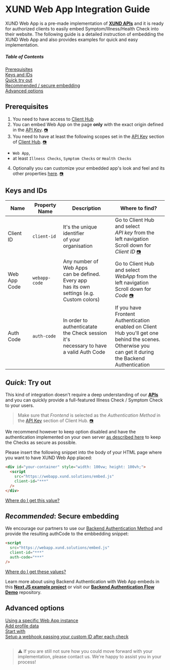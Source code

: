 # XUND Web App Integration Guide

XUND Web App is a pre-made implementation of **[XUND APIs](https://xund-api-documentation.scrollhelp.site/xund-api-documentation/latest/general-information)** and it is ready for authorized clients to easily embed Symptom/Illness/Health Check into their website. The following guide is a detailed instruction of embedding the XUND Web App and also provides examples for quick and easy implementation.

##### Table of Contents  
[Prerequisites](#prerequisites)  
[Keys and IDs](#keys-and-ids)  
[Quick try out](#quick-try-out)  
[Recommended / secure embedding](#recommended-secure-embedding)  
[Advanced options](#advanced-options)  


## Prerequisites

1. You need to have access to [Client Hub](https://clienthub.xund.solutions/)
2. You can embed Web App on the page **only** with the exact origin defined in the [API Key](https://clienthub.xund.solutions/key/). [`📷`](readme-assets/clienthub-apikey-origin.png)
3. You need to have at least the following scopes set in the [API Key](https://clienthub.xund.solutions/key/) section of [Client Hub](https://clienthub.xund.solutions/). [`📷`](readme-assets/clienthub-apikey-scopes.png) 
* `Web App`, 
* at least `Illness Checks`, `Symptom Checks` or `Health Checks`
4. Optionally you can customize your embedded app's look and feel and its other properties [here](https://clienthub.xund.solutions/webApp/). [`📷`](readme-assets/clienthub-webapp-customize.png)

## Keys and IDs

| Name | Property Name | Description | Where to find? |
| - | ---- | - | - |
| Client ID | `client-id` | It's the unique identifier <br />of your organisation | Go to Client Hub and select <br />_API key_ from the left navigation <br />Scroll down for _Client ID_ [`📷`](readme-assets/clienthub-webapp-getcode.png) |
| Web App Code | `webapp-code` | Any number of Web Apps <br />can be defined. Every app <br />has its own settings (e.g. <br />Custom colors) | Go to Client Hub and select <br />_WebApp_ from the left navigation <br />Scroll down for _Code_ [`📷`](readme-assets/clienthub-apikey-getkey.png) |
| Auth Code | `auth-code` | In order to authenticatate <br />the Check session it's <br />necessary to have a valid Auth Code | If you have Frontent Authentication <br />enabled on Client Hub you'll get one <br />behind the scenes. Otherwise you <br />can get it during the Backend <br />Authentication |

## _Quick_: Try out

This kind of integration doesn't require a deep understanding of our **[APIs](https://xund-api-documentation.scrollhelp.site/xund-api-documentation/latest/general-information)** and you can quickly provide a full-featured Illness Check / Symptom Check to your users. 

> Make sure that _Frontend_ is selected as the _Authentication Method_ in the [API Key](https://clienthub.xund.solutions/key/) section of Client Hub. [`📷`](readme-assets/clienthub-apikey-frontend.png)

We recommend however to keep option disabled and have the authentication implemented on your own server [as described here](https://github.com/XUND-Solutions-GmbH/backend-auth-flow-demo/) to keep the Checks as secure as possible. 

Please insert the following snippet into the body of your HTML page where you want to have XUND Web App placed:
```html
<div id="your-container" style="width: 100vw; height: 100vh;">
  <script 
    src="https://webapp.xund.solutions/embed.js" 
    client-id="***" 
  />
</div>
```

[Where do I get this value?](#keys-and-ids)

## _Recommended_: Secure embedding

We encourage our partners to use our [Backend Authentication Method](https://github.com/XUND-Solutions-GmbH/backend-auth-flow-demo/) and provide the resulting authCode to the embbedding snippet: 

```html
<script 
  src="https://webapp.xund.solutions/embed.js" 
  client-id="***" 
  auth-code="***" 
/>
```

[Where do I get these values?](#keys-and-ids)

Learn more about using Backend Authentication with Web App embeds in this [**Next JS example project**](nextjs-example/src/app) or visit our [**Backend Authentication Flow Demo**](https://github.com/XUND-Solutions-GmbH/backend-auth-flow-demo/) repository. 

## Advanced options

[Using a specific Web App instance](advanced-options.md#using-a-specific-web-app-instance)  
[Add profile data](advanced-options.md#add-profile-data)  
[Start with](advanced-options.md#start-with)  
[Setup a webhook passing your custom ID after each check](advanced-options.md#setup-a-webhook-passing-your-custom-id-after-each-check)  


##

> ⚠️ If you are still not sure how you could move forward with your implementation, please contact us. We're happy to assist you in your process!

